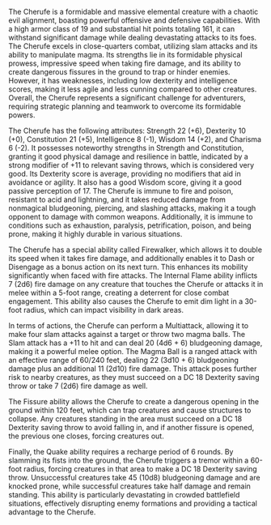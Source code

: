 The Cherufe is a formidable and massive elemental creature with a chaotic evil alignment, boasting powerful offensive and defensive capabilities. With a high armor class of 19 and substantial hit points totaling 161, it can withstand significant damage while dealing devastating attacks to its foes. The Cherufe excels in close-quarters combat, utilizing slam attacks and its ability to manipulate magma. Its strengths lie in its formidable physical prowess, impressive speed when taking fire damage, and its ability to create dangerous fissures in the ground to trap or hinder enemies. However, it has weaknesses, including low dexterity and intelligence scores, making it less agile and less cunning compared to other creatures. Overall, the Cherufe represents a significant challenge for adventurers, requiring strategic planning and teamwork to overcome its formidable powers. 

The Cherufe has the following attributes: Strength 22 (+6), Dexterity 10 (+0), Constitution 21 (+5), Intelligence 8 (-1), Wisdom 14 (+2), and Charisma 6 (-2). It possesses noteworthy strengths in Strength and Constitution, granting it good physical damage and resilience in battle, indicated by a strong modifier of +11 to relevant saving throws, which is considered very good. Its Dexterity score is average, providing no modifiers that aid in avoidance or agility. It also has a good Wisdom score, giving it a good passive perception of 17. The Cherufe is immune to fire and poison, resistant to acid and lightning, and it takes reduced damage from nonmagical bludgeoning, piercing, and slashing attacks, making it a tough opponent to damage with common weapons. Additionally, it is immune to conditions such as exhaustion, paralysis, petrification, poison, and being prone, making it highly durable in various situations. 

The Cherufe has a special ability called Firewalker, which allows it to double its speed when it takes fire damage, and additionally enables it to Dash or Disengage as a bonus action on its next turn. This enhances its mobility significantly when faced with fire attacks. The Internal Flame ability inflicts 7 (2d6) fire damage on any creature that touches the Cherufe or attacks it in melee within a 5-foot range, creating a deterrent for close combat engagement. This ability also causes the Cherufe to emit dim light in a 30-foot radius, which can impact visibility in dark areas.

In terms of actions, the Cherufe can perform a Multiattack, allowing it to make four slam attacks against a target or throw two magma balls. The Slam attack has a +11 to hit and can deal 20 (4d6 + 6) bludgeoning damage, making it a powerful melee option. The Magma Ball is a ranged attack with an effective range of 60/240 feet, dealing 22 (3d10 + 6) bludgeoning damage plus an additional 11 (2d10) fire damage. This attack poses further risk to nearby creatures, as they must succeed on a DC 18 Dexterity saving throw or take 7 (2d6) fire damage as well.

The Fissure ability allows the Cherufe to create a dangerous opening in the ground within 120 feet, which can trap creatures and cause structures to collapse. Any creatures standing in the area must succeed on a DC 18 Dexterity saving throw to avoid falling in, and if another fissure is opened, the previous one closes, forcing creatures out.

Finally, the Quake ability requires a recharge period of 6 rounds. By slamming its fists into the ground, the Cherufe triggers a tremor within a 60-foot radius, forcing creatures in that area to make a DC 18 Dexterity saving throw. Unsuccessful creatures take 45 (10d8) bludgeoning damage and are knocked prone, while successful creatures take half damage and remain standing. This ability is particularly devastating in crowded battlefield situations, effectively disrupting enemy formations and providing a tactical advantage to the Cherufe.